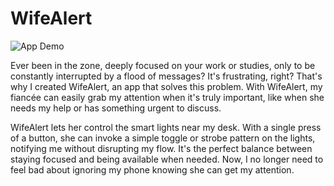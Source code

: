 # WifeAlert

![App Demo](https://media.giphy.com/media/v1.Y2lkPTc5MGI3NjExcjV1OTNqbWUwa3FscjhpZXZyM2lzMG1lbTVrNzdyY2Vrc3lhcmpqeCZlcD12MV9pbnRlcm5hbF9naWZfYnlfaWQmY3Q9Zw/ubDnHMS44Eql8xae5t/giphy.gif)

Ever been in the zone, deeply focused on your work or studies, only to be constantly interrupted by a flood of messages? It's frustrating, right? That's why I created WifeAlert, an app that solves this problem. With WifeAlert, my fiancée can easily grab my attention when it's truly important, like when she needs my help or has something urgent to discuss.

WifeAlert lets her control the smart lights near my desk. With a single press of a button, she can invoke a simple toggle or strobe pattern on the lights, notifying me without disrupting my flow. It's the perfect balance between staying focused and being available when needed. Now, I no longer need to feel bad about ignoring my phone knowing she can get my attention.

